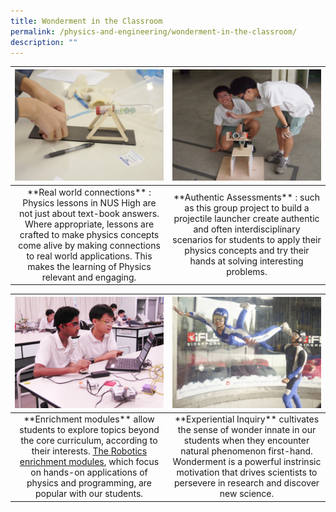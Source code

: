 ```yaml
---
title: Wonderment in the Classroom
permalink: /physics-and-engineering/wonderment-in-the-classroom/
description: ""
---
```

<table>
	<thead>
		<tr>
			<th style="width: 50%; align: center">
					<img src="/images/Physics/physics1.png" style="max-width: 100%; max-height:100%">
			</th>
			<th style="width: 50%; align: center">
				<img src="/images/Physics/physics2.png" style="max-width: 100%; max-heigth: 100%">
			</th>
		</tr>
	</thead>
	<tbody>
		<tr>
			<td style="text-align:center"> 
			**Real world connections** : Physics lessons in NUS High are not just about text-book answers. Where appropriate, lessons are crafted to make physics concepts come alive by making connections to real world applications. This makes the learning of Physics relevant and engaging.
			</td>
			<td style="text-align:center">
			**Authentic Assessments** : such as this group project to build a projectile launcher create authentic and often interdisciplinary scenarios for students to apply their physics concepts and try their hands at solving interesting problems.
			</td>
		</tr>
	</tbody>
</table>

<table>
	<thead>
		<tr>
			<th style="width: 50%; align: center">
					<img src="/images/Physics/physics10.png" style="max-width: 100%; max-height:100%">
			</th>
			<th style="width: 50%; align: center">
				<img src="/images/Physics/physics3.png" style="max-width: 100%; max-heigth: 100%">
			</th>
		</tr>
	</thead>
	<tbody>
		<tr>
			<td style="text-align:center"> 
			**Enrichment modules**&nbsp;allow students to explore topics beyond the core curriculum, according to their interests. <a href="/studying-at-nus-high/the-nus-high-diploma/physics-and-engineering/robotics-enrichment-module/">The Robotics enrichment modules</a>, which focus on hands-on applications of physics and programming, are popular with our students.
			</td>
			<td style="text-align:center">
			**Experiential Inquiry** cultivates the sense of wonder innate in our students when they encounter natural phenomenon first-hand. Wonderment is a powerful instrinsic motivation that drives scientists to persevere in research and discover new science.
			</td>
		</tr>
	</tbody>
</table>